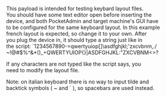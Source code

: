 This payload is intended for testing keybard layout files.  
You should have some text editor open before inserting the  
device, and both PocketAdmin and target machine's GUI have  
to be configured for the same keyboard layout. In this example  
french layout is expected, so change it to your own. After  
you plug the device in, it should type a string just like in  
the script: `1234567890-=qwertyuiop[]\asdfghjkl;'zxcvbnm,./  
~!@#$%^&*()_+QWERTYUIOP{}|ASDFGHJKL:"ZXCVBNM<>?  
  
If any characters are not typed like the script says, you  
need to modify the layout file.  
  
Note: on italian keyboard there is no way to input tilde and  
backtick symbols ( ~ and ` ), so spacebars are used instead.  
